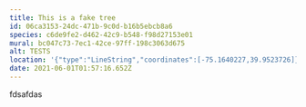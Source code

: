 ```yaml
---
title: This is a fake tree
id: 06ca3153-24dc-471b-9c0d-b16b5ebcb8a6
species: c6de9fe2-d462-42c9-b548-f98d27153e01
mural: bc047c73-7ec1-42ce-97ff-198c3063d675
alt: TESTS
location: '{"type":"LineString","coordinates":[-75.1640227,39.9523726]}'
date: 2021-06-01T01:57:16.652Z
---
```

fdsafdas
